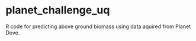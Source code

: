 # planet_challenge_uq
R code for predicting above ground biomass using data aquired from Planet Dove. 
